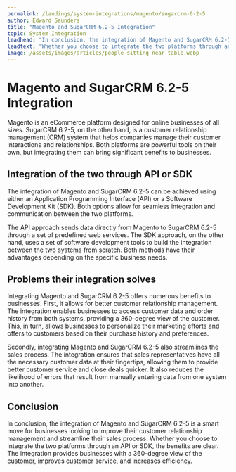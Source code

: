 ```yaml
---
permalink: /landings/system-integrations/magento/sugarcrm-6-2-5
author: Edward Saunders
title: "Magento and SugarCRM 6.2-5 Integration"
topic: System Integration
leadhead: "In conclusion, the integration of Magento and SugarCRM 6.2-5 is a smart move for businesses looking to improve their customer relationship management and streamline their sales process"
leadtext: "Whether you choose to integrate the two platforms through an API or SDK, the benefits are clear. The integration provides businesses with a 360-degree view of the customer, improves customer service, and increases efficiency."
image: /assets/images/articles/people-sitting-near-table.webp
---
```

<div class="arttext"><h1>Magento and SugarCRM 6.2-5 Integration</h1>

<p>Magento is an eCommerce platform designed for online businesses of all sizes. SugarCRM 6.2-5, on the other hand, is a customer relationship management (CRM) system that helps companies manage their customer interactions and relationships. Both platforms are powerful tools on their own, but integrating them can bring significant benefits to businesses. </p>

<h2>Integration of the two through API or SDK</h2>
<p>The integration of Magento and SugarCRM 6.2-5 can be achieved using either an Application Programming Interface (API) or a Software Development Kit (SDK). Both options allow for seamless integration and communication between the two platforms. </p>

<p>The API approach sends data directly from Magento to SugarCRM 6.2-5 through a set of predefined web services. The SDK approach, on the other hand, uses a set of software development tools to build the integration between the two systems from scratch. Both methods have their advantages depending on the specific business needs. </p>

<h2>Problems their integration solves</h2>

<p>Integrating Magento and SugarCRM 6.2-5 offers numerous benefits to businesses. First, it allows for better customer relationship management. The integration enables businesses to access customer data and order history from both systems, providing a 360-degree view of the customer. This, in turn, allows businesses to personalize their marketing efforts and offers to customers based on their purchase history and preferences.</p>

<p>Secondly, integrating Magento and SugarCRM 6.2-5 also streamlines the sales process. The integration ensures that sales representatives have all the necessary customer data at their fingertips, allowing them to provide better customer service and close deals quicker. It also reduces the likelihood of errors that result from manually entering data from one system into another.</p>

<h2>Conclusion</h2>

<p>In conclusion, the integration of Magento and SugarCRM 6.2-5 is a smart move for businesses looking to improve their customer relationship management and streamline their sales process. Whether you choose to integrate the two platforms through an API or SDK, the benefits are clear. The integration provides businesses with a 360-degree view of the customer, improves customer service, and increases efficiency. </p>

</div>